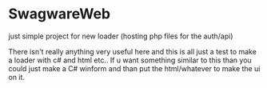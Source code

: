# SwagwareWeb
just simple project for new loader (hosting php files for the auth/api)

There isn't really anything very useful here and this is all just a test to make a loader with c# and html etc.. If u want something similar to this than you could
just make a C# winform and than put the html/whatever to make the ui on it.
